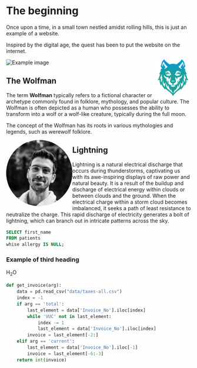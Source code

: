 # The beginning

Once upon a time, in a small town nestled amidst rolling hills, this is just an example of a website.

Inspired by the digital age, the quest has been to put the website on the internet.

<img align="right" width="100" height="100"  title="Image title" alt="Another image" width="350" src="files/img/favicon.png">

![Example image]('files/img/Vlad_profile_xs.png', "Hello")

## The Wolfman

The term **Wolfman** typically refers to a fictional character or archetype commonly found in folklore, mythology, and popular culture. The Wolfman is often depicted as a human who possesses the ability to transform into a wolf or a wolf-like creature, typically during the full moon.

The concept of the Wolfman has its roots in various mythologies and legends, such as werewolf folklore. 

<img align="left" width="180" title="My image" alt="My profile image" src="files/img/Vlad_profile_xs.png" style="border-radius:50%">

## Lightning

Lightning is a natural electrical discharge that occurs during thunderstorms, captivating us with its awe-inspiring displays of raw power and natural beauty. It is a result of the buildup and discharge of electrical energy within clouds or between clouds and the ground. When the electrical charge within a storm cloud becomes imbalanced, it seeks a path of least resistance to neutralize the charge. This rapid discharge of electricity generates a bolt of lightning, which can branch out in intricate patterns across the sky.

```sql
SELECT first_name
FROM patients
whise allergy IS NULL;
```

### Example of third heading

H<sub>2</sub>O

```python
def get_invoice(arg):
    data = pd.read_csv("data/taxes-all.csv")
    index = -1
    if arg == 'total':
        last_element = data['Invoice_No'].iloc[index]
        while 'VUC' not in last_element:
            index -= 1
            last_element = data['Invoice_No'].iloc[index]
        invoice = last_element[-2:]
    elif arg == 'current':
        last_element = data['Invoice_No'].iloc[-1]
        invoice = last_element[-6:-3]
    return int(invoice)
```